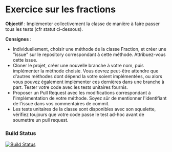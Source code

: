 # Exercice sur les fractions

**Objectif** : Implémenter collectivement la classe de manière à faire passer tous les tests (cfr statut ci-dessous). 

**Consignes** : 
  - Individuellement, choisir une méthode de la classe Fraction, et créer une "issue" sur le repository correspondant à cette méthode.  Attribuez-vous cette issue.  
  - Cloner le projet, créer une nouvelle branche à votre nom, puis implémenter la méthode choisie.  Vous devrez peut-être attendre que d'autres méthodes dont dépend la votre soient implémentées, ou alors vous pouvez également implémenter ces dernières dans une branche à part. Tester votre code avec les tests unitaires fournis.  
  - Proposer un Pull Request avec les modifications correspondant à l'implémentation de votre méthode.  Soyez sûr de mentionner l'identifiant de l'issue dans vos commentaires de commit.  
  - Les tests unitaires de la classe sont disponibles avec son squelette, vérifiez toujours que votre code passe le test ad-hoc avant de soumettre un pull request.  

### Build Status
[![Build Status](https://travis-ci.org/EphecLLN/Fractions2TL1.svg?branch=master)](https://travis-ci.org/EphecLLN/Fractions2TL1?branch=master)
